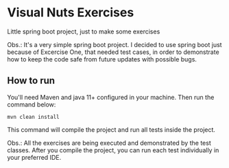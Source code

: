 # Visual Nuts Exercises
Little spring boot project, just to make some exercises

Obs.: It's a very simple spring boot project. I decided to use spring boot just because of Excercise One, that needed test cases, in order to demonstrate how to keep the code safe from future updates with possible bugs.

## How to run
You'll need Maven and java 11+  configured in your machine.
Then run the command below:
```
mvn clean install
```

This command will compile the project and run all tests inside the project.

Obs.: All the exercises are being executed and demonstrated by the test classes. After you compile the project, you can run each test individually in your preferred IDE.
